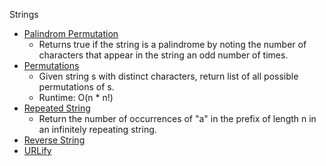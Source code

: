 Strings

* [Palindrom Permutation](palindromePermutation.py)
	* Returns true if the string is a palindrome by noting the number of characters that appear in the string an odd number of times.
* [Permutations](permutations.py)
	* Given string s with distinct characters, return list of all possible permutations of s.
	* Runtime: O(n * n!)
* [Repeated String](repeatedString.py)
	* Return the number of occurrences of "a" in the prefix of length n in an infinitely repeating string.
* [Reverse String](reverseString.py)
* [URLify](urlify.py)